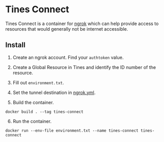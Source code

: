 # Tines Connect

Tines Connect is a container for [ngrok](https://ngrok.com/) which can help provide access to resources that would generally not be internet accessible.

## Install

1. Create an ngrok account. Find your `authtoken` value.

2. Create a Global Resource in Tines and identify the ID number of the resource.

3. Fill out `environment.txt`.

4. Set the tunnel destination in [ngrok.yml](https://ngrok.com/docs/secure-tunnels/ngrok-agent/reference/config/#tunnel-definitions).

5. Build the container.

```
docker build . --tag tines-connect
```

6. Run the container.

```
docker run --env-file environment.txt --name tines-connect tines-connect 
```
